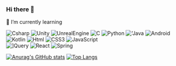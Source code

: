 ### Hi there 👋
🌱 I’m currently learning

<img alt="Csharp" src ="https://img.shields.io/badge/Csharp-239120.svg?&style=for-the-badge&logo=(sharp&logoColor=white"/>
<img alt="Unity" src ="https://img.shields.io/badge/Unity-FAFAFA.svg?&style=for-the-badge&logo=Unity&logoColor=black"/>
<img alt="UnrealEngine"src ="https://img.shields.io/badge/Unreal-01128.svg?&style=for-the-badge&logo=Unreal Engine&logoColor=white"/›
<br/>
<img alt="C" src ="https://img.shields.io/badge/C-A8B9CC.svg?&style=for-the-badge&logo=C&logoColor=white"L›
<img alt="C++" src ="https://img.shields.io/badge/C++-00599C.svg?&style=for-the-badge&logo=C%2B%2B&logoColor=white"/>
<img alt="Python" sr ="https://img.shields.io/badge/Python-3776AB.svg?&style=for-the-badge&logo=Python&logoColor=white"/>
<img alt="'Java" src ="https://img.shields.io/badge/Java-007396.svg?&style=for-the-badge&logo=Java&logoColor=white"/>
<img alt="Android" sre ="https://img.shields.io/badge/Android-3DDC84.svg?&style=for-the-badge&logo=Android&logoColor=white"/>
</br>
<img alt="Kotlin" sc ="https://img.shields.io/badge/Kotlin-7F52FF.svg?&style=for-the-badge&logo=Kotlin&logoColor=white"/>
<img alt="Html" sc ="https://img.shields.io/badge/HTML-E34F26.svg?&style=for-the-badge&logo=HTML5&logoColor=white"/>
<img alt="CSS3" src ="https://img.shields.io/badge/CSS3-FF9933.svg?&style=for-the-badge&logo=CSS3&logoColor=white"/>
<img alt="JavaScript" sc ="https://img.shields.io/badge/JavaScript-F7DF1E.svg?&style=for-the-badge&logo=JavaScript&logoColor=white"/›
<img alt="Npm" sc ="https://img.shields.io/badge/npm-(B3837.svg?&style=for-the-badge&logo=npm&logoColor=white"/>
<br/>
<img alt="]Query" src ="https://img.shields.io/badge/]Query-0769AD svg?&style=for-the-badge&logo=]Query&logoColor=white"/>
<img alt="React" src="https://img.shields.io/badge/React-61DAFB.svg?&style=for-the-badge&logo=React&logoColor=white"L>
<img alt="Spring"
SPC
="https://img.shields.io/badge/Spring-6DB33F.svg?&style=for-the-badge&logo=Spring&logoColor=white"/>

<!--
**CocoPig1028/CocoPig1028** is a ✨ _special_ ✨ repository because its `README.md` (this file) appears on your GitHub profile.

Here are some ideas to get you started:

- 🔭 I’m currently working on ...
- 🌱 I’m currently learning ...
- 👯 I’m looking to collaborate on ...
- 🤔 I’m looking for help with ...
- 💬 Ask me about ...
- 📫 How to reach me: ...
- 😄 Pronouns: ...
- ⚡ Fun fact: ...
-->

[![Anurag's GitHub stats](https://github-readme-stats.vercel.app/api?username=CocoPig1028)](https://github.com/CocoPig/github-readme-stats)
[![Top Langs](https://github-readme-stats.vercel.app/api/top-langs/?username=CocoPig1028&layout=compact)](https://github.com/CocoPig1028/github-readme-stats)
